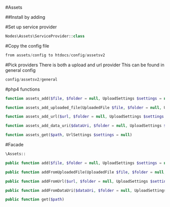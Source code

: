 #Assets

##Install by adding

#Set up service provider
```php
Nodes\Assets\ServiceProvider::class
```

#Copy the config file

```php
from assets/config to htdocs/config/assetsv2
```

#Pick providers
There is both a upload and url provider
This can be found in general config

```php
config/assetsv2/general
```


#php4 functions

```php
function assets_add($file, $folder = null, UploadSettings $settings = null)
```

```php
function assets_add_uploaded_file(UploadedFile $file, $folder = null, UploadSettings $settings = null)
```

```php
function assets_add_url($url, $folder = null, UploadSettings $settings = null)
```

```php
function assets_add_data_uri($dataUri, $folder = null, UploadSettings $settings = null)
```

```php
function assets_get($path, UrlSettings $settings = null)
```

#Facade

```php
\Assets::
```

```php
public function add($file, $folder = null, UploadSettings $settings = null)
```

```php
public function addFromUploadedFile(UploadedFile $file, $folder = null, UploadSettings $settings = null)
```

```php
public function addFromUrl($url, $folder = null, UploadSettings $settings = null)
```

```php
public function addFromDataUri($dataUri, $folder = null, UploadSettings $settings = null)
```

```php
public function get($path)
```

